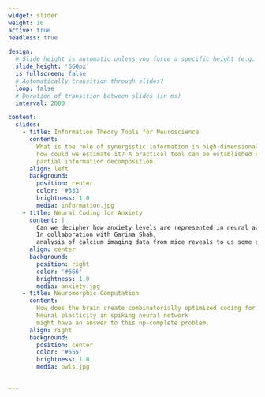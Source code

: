 ```yaml
---
widget: slider
weight: 10
active: true
headless: true

design:
  # Slide height is automatic unless you force a specific height (e.g. '400px')
  slide_height: '660px'
  is_fullscreen: false
  # Automatically transition through slides?
  loop: false
  # Duration of transition between slides (in ms)
  interval: 2000

content:
  slides:
    - title: Information Theory Tools for Neuroscience
      content: 
        What is the role of synergistic information in high-dimensional data, and
        how could we estimate it? A practical tool can be established based on 
        partial information decomposition.
      align: left
      background:
        position: center
        color: '#333'
        brightness: 1.0
        media: information.jpg
    - title: Neural Coding for Anxiety
      content: | 
        Can we decipher how anxiety levels are represented in neural activities? 
        In collaboration with Garima Shah,
        analysis of calcium imaging data from mice reveals to us some possibilites.
      align: center
      background:
        position: right
        color: '#666'
        brightness: 1.0
        media: anxiety.jpg
    - title: Neuromorphic Computation
      content: 
        How does the brain create combinatorially optimized coding for selective attention? 
        Neural plasticity in spiking neural network
        might have an answer to this np-complete problem.
      align: right
      background:
        position: center
        color: '#555'
        brightness: 1.0
        media: owls.jpg

    
---
```


